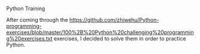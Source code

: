 Python Training

After coming through the https://github.com/zhiwehu/Python-programming-exercises/blob/master/100%2B%20Python%20challenging%20programming%20exercises.txt exercises, I decided to solve them in order to practice Python.

